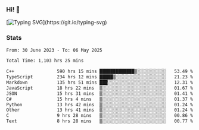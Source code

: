 ### Hi!  👋

[![Typing SVG](https://readme-typing-svg.herokuapp.com?font=Fira+Code&pause=1000&width=435&lines=Hello!+I'm+Texiwustion.)](https://git.io/typing-svg)

### Stats

<!--START_SECTION:waka-->

```txt
From: 30 June 2023 - To: 06 May 2025

Total Time: 1,103 hrs 25 mins

C++                590 hrs 15 mins █████████████▒░░░░░░░░░░░   53.49 %
TypeScript         234 hrs 12 mins █████▒░░░░░░░░░░░░░░░░░░░   21.23 %
Markdown           135 hrs 51 mins ███░░░░░░░░░░░░░░░░░░░░░░   12.31 %
JavaScript         18 hrs 22 mins  ▒░░░░░░░░░░░░░░░░░░░░░░░░   01.67 %
JSON               15 hrs 31 mins  ▒░░░░░░░░░░░░░░░░░░░░░░░░   01.41 %
C#                 15 hrs 4 mins   ▒░░░░░░░░░░░░░░░░░░░░░░░░   01.37 %
Python             13 hrs 42 mins  ▒░░░░░░░░░░░░░░░░░░░░░░░░   01.24 %
Other              13 hrs 41 mins  ▒░░░░░░░░░░░░░░░░░░░░░░░░   01.24 %
C                  9 hrs 28 mins   ▒░░░░░░░░░░░░░░░░░░░░░░░░   00.86 %
Text               8 hrs 28 mins   ▒░░░░░░░░░░░░░░░░░░░░░░░░   00.77 %
```

<!--END_SECTION:waka-->
